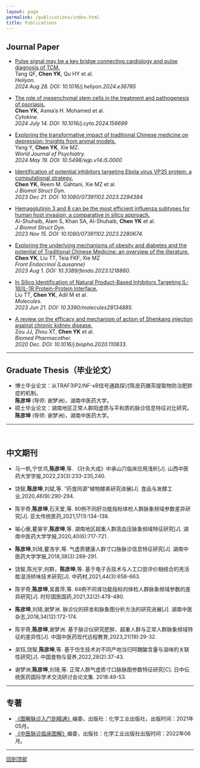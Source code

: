 ```yaml
---
layout: page
permalink: /publications/index.html
title: Publications
---
```



<h2 id="dingbu">Journal Paper</h2>

- <a href="https://www.cell.com/heliyon/issue?pii=S2405-8440(23)X0030-9" target="_blank">Pulse signal may be a key bridge connecting cardiology and pulse diagnosis of TCM.</a><br>
Tang QF, **Chen YK**, Qu HY et al.<br>
*Heliyon.*<br>
*2024 Aug 28. DOI: 10.1016/j.heliyon.2024.e36785*

- <a href="https://www.sciencedirect.com/science/article/abs/pii/S1043466624002023" target="_blank">The role of mesenchymal stem cells in the treatment and pathogenesis of psoriasis.</a><br>
**Chen YK**,  Asma’a H. Mohamed et al.<br>
*Cytokine.*<br>
*2024 July 14. DOI: 10.1016/j.cyto.2024.156699*

- <a href="https://www.wjgnet.com/2220-3206/full/v14/i5/607.htm/" target="_blank">Exploring the transformative impact of traditional Chinese medicine on depression: Insights from animal models.</a><br>
Yang Y, **Chen YK**, Xie MZ.<br>
*World Journal of Psychiatry.*<br>
*2024 May 19. DOI: 10.5498/wjp.v14.i5.0000*

- <a href="https://www.tandfonline.com/doi/full/10.1080/07391102.2023.2294384/" target="_blank">Identification of potential inhibitors targeting Ebola virus VP35 protein: a computational strategy.</a><br>
**Chen YK**, Reem M. Gahtani, Xie MZ et al.<br>
*J Biomol Struct Dyn.*<br>
*2023 Dec 21. DOI: 10.1080/07391102.2023.2294384*

- <a href="https://pubmed.ncbi.nlm.nih.gov/37965722/" target="_blank">Hemagglutinin 3 and 8 can be the most efficient influenza subtypes for human host invasion; a comparative in silico approach.</a><br>
Al-Shuhaib, Alam S, Khan SA, Al-Shuhaib, **Chen YK** et al.<br>
*J Biomol Struct Dyn.*<br>
*2023 Nov 15. DOI: 10.1080/07391102.2023.2280674.*<br>

- <a href="https://pubmed.ncbi.nlm.nih.gov/37600709/" target="_blank">Exploring the underlying mechanisms of obesity and diabetes and the potential of Traditional Chinese Medicine: an overview of the literature.</a><br>
**Chen YK**, Liu TT, Teia FKF, Xie MZ<br>
*Front Endocrinol (Lausanne)*<br>
*2023 Aug 1. DOI: 10.3389/fendo.2023.1218880.*

- <a href="https://pubmed.ncbi.nlm.nih.gov/37446547/" target="_blank">In Silico Identification of Natural Product-Based Inhibitors Targeting IL-1β/IL-1R Protein-Protein Interface.</a><br>
Liu TT, **Chen YK**, Adil M et al.<br>
*Molecules.*<br>
*2023 Jun 21. DOI: 10.3390/molecules28134885.*


- <a href="https://pubmed.ncbi.nlm.nih.gov/33035831/" target="_blank">A review on the efficacy and mechanism of action of Shenkang injection against chronic kidney disease.</a><br>
Zou JJ, Zhou XT, **Chen YK** et al.<br>
*Biomed Pharmacother.*<br>
*2020 Dec. DOI: 10.1016/j.biopha.2020.110833.*<br>

---

## Graduate Thesis（毕业论文）

- 博士毕业论文：从TRAF3IP2/NF-κB信号通路探讨陈皮药膳茶提取物防治肥胖症的机制。<br>**陈彦坤** (导师: 谢梦洲)，湖南中医药大学。
- 硕士毕业论文：湖南地区正常人群阳虚质与平和质的脉诊信息特征对比研究。<br>**陈彦坤** (导师: 谢梦洲)，湖南中医药大学。

---

<br>

## 中文期刊

- 马一帆,宁世鸿,**陈彦坤**,等. 《针灸大成》中承山穴临床应用浅析[J]. 山西中医药大学学报,2022,23(3):233-235,240.

- 饶智,**陈彦坤**,刘斌,等. “药食同源”植物酵素研究进展[J]. 食品与发酵工业,2020,46(9):290-294.

- 陈宇奇,**陈彦坤**,石天爱,等. 80例不同肝功能指标体检人群脉象频域参数差异研究[J]. 亚太传统医药,2021,17(1):134-138.

- 喻心傲,瞿昊宇,**陈彦坤**,等. 湖南地区超重人群高血压脉象频域特征研究[J]. 湖南中医药大学学报,2020,40(6):717-721.

- **陈彦坤**,刘琦,瞿浩宇,等. 气虚质健康人群寸口脉脉诊信息特征研究[J]. 湖南中医药大学学报,2018,38(3):289-291.

- 饶智,陈光宇,何群，**陈彦坤**,等. 基于电子舌技术与人工口尝评价相结合的羌活胜湿汤矫味技术研究[J]. 中药材,2021,44(3):658-663.

- 陈宇奇,**陈彦坤**,吴嘉萍,等. 64例不同肾功能指标的体检人群脉象频域参数的差异研究[J]. 时珍国医国药,2021,32(2):478-480.

- **陈彦坤**,刘琦,谢梦洲. 脉诊仪的研发和脉象图分析方法的研究进展[J]. 湖南中医杂志,2018,34(12):172-174.

- 陈宇奇,**陈彦坤**,谢梦洲. 基于脉诊仪研究肥胖、超重人群与正常人群脉象频域特征的差异性[J]. 中国中医药现代远程教育,2023,21(19):29-32.

- 吴钰,饶智,**陈彦坤**,等. 基于仿生技术对不同产地当归阿魏酸含量与滋味的关联性研究[J]. 中国食物与营养,2022,28(2):37-43.

- 谢梦洲,**陈彦坤**,刘琦,等. 正常人群气虚质寸口脉脉图参数特征研究[C]. 日中伝统医药国际学术交流研讨会论文集. 2018:49-53.

---

## 专著
- <a href="http://product.dangdang.com/29263161.html" target="_blank">《图解脉诊入门到精通》</a>编委，出版社：化学工业出版社，出版时间：2021年05月。
- <a href="https://search.kongfz.com/product_result/?key=%E4%B8%AD%E5%8C%BB%E8%84%89%E8%AF%8A%E4%B8%B4%E5%BA%8A%E5%9B%BE%E8%A7%A3&status=0&_stpmt=eyJzZWFyY2hfdHlwZSI6ImFjdGl2ZSJ9" target="_blank">《中医脉诊临床图解》</a>编委，出版社：化学工业出版社出版时间：2022年06月。

---

[回到顶部](#dingbu)


